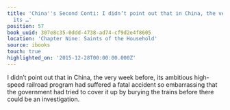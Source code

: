 ```yaml
---
title: 'China''s Second Conti: I didn’t point out that in China, the very week before,
  its …'
position: 57
book_uuid: 307e8c35-0ddd-4738-ad74-cf9d2e4f8605
location: 'Chapter Nine: Saints of the Household'
source: ibooks
touch: true
highlighted_on: '2015-12-28T00:00:00.000Z'
---
```


I didn’t point out that in China, the very week before, its ambitious high-speed railroad program had suffered a fatal accident so embarrassing that the government had tried to cover it up by burying the trains before there could be an investigation.